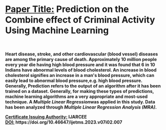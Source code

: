 <b><h1><u>Paper Title:</u> Prediction on the Combine effect of Criminal Activity Using Machine Learning</h1><br>
<p>Heart disease, stroke, and other cardiovascular (blood vessel) diseases are among the primary cause of death. Approximately 10 million people every year die having high blood pressure and it was found that 6 in 10 Indians have abnormal levels of blood cholesterol. An increase in blood cholesterol signifies an increase in a man's blood pressure, which can easily lead to abnormal blood pressure,e.g. high blood pressure. Generally, Prediction refers to the output of an algorithm after it has been trained on a dataset. Generally, for making these types of predictions, machine learning algorithms are a very appropriate and most-used technique. A <b><i>Multiple Linear Regression</i></b>was applied in this study. Data has been analyzed through <b><i>Multiple Linear Regression Analysis (MRA).</i></b></p>
<u>Certificate Issuing Authority:</u> IJARCEE<br>
<u>DOI:</u> https://doi.org/10.46647/ijetms.2023.v07i02.007<br>
